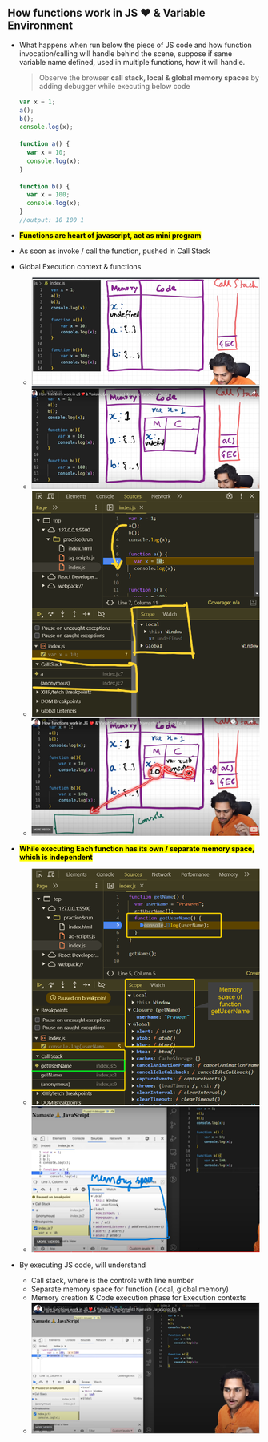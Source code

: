 ## How functions work in JS ❤️ & Variable Environment

- What happens when run below the piece of JS code and how function invocation/calling will handle behind the scene, suppose if same variable name defined, used in multiple functions, how it will handle.

  > Observe the browser **call stack, local & global memory spaces** by adding debugger while executing below code

  ```javascript
  var x = 1;
  a();
  b();
  console.log(x);

  function a() {
    var x = 10;
    console.log(x);
  }

  function b() {
    var x = 100;
    console.log(x);
  }
  //output: 10 100 1
  ```

- **<mark>Functions are heart of javascript, act as mini program</mark>**

- As soon as invoke / call the function, pushed in Call Stack

- Global Execution context & functions

  - ![alt text](images/5othwxkr.tpb.png)
  - ![alt text](images/xxzdwq5z.poa.png)
  - ![alt text](images/image.png)
  - ![alt text](images/zno0clak.k3v.png)

- **<mark>While executing Each function has its own / separate memory space, which is independent</mark>**

  - ![alt text](images/avcimage.png)
  - ![alt text](images/xsdsimage.png)

- By executing JS code, will understand

  - Call stack, where is the controls with line number
  - Separate memory space for function (local, global memory)
  - Memory creation & Code execution phase for Execution contexts
  - ![alt text](images/fwjovyoh.ben.png)
